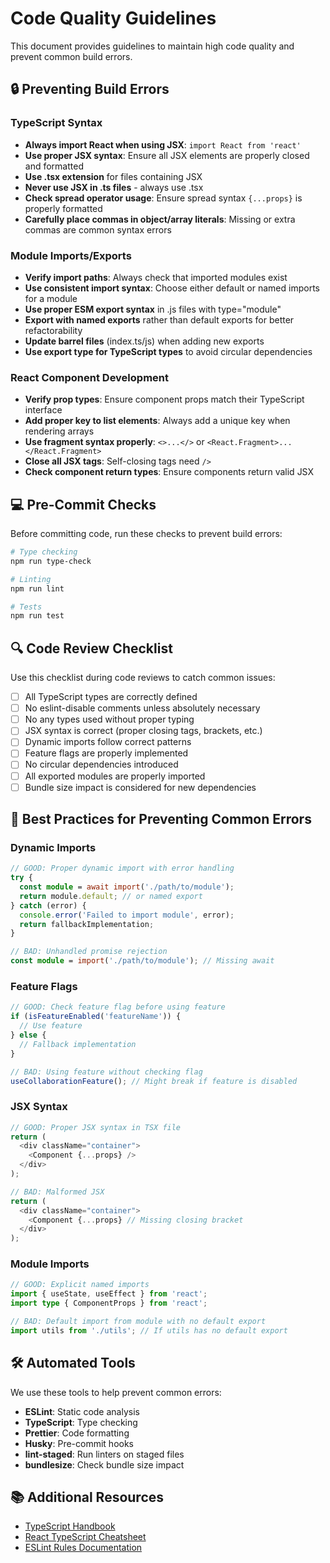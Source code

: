 
# Code Quality Guidelines

This document provides guidelines to maintain high code quality and prevent common build errors.

## 🔒 Preventing Build Errors

### TypeScript Syntax

- **Always import React when using JSX**: `import React from 'react'`
- **Use proper JSX syntax**: Ensure all JSX elements are properly closed and formatted
- **Use .tsx extension** for files containing JSX
- **Never use JSX in .ts files** - always use .tsx
- **Check spread operator usage**: Ensure spread syntax `{...props}` is properly formatted
- **Carefully place commas in object/array literals**: Missing or extra commas are common syntax errors

### Module Imports/Exports

- **Verify import paths**: Always check that imported modules exist
- **Use consistent import syntax**: Choose either default or named imports for a module
- **Use proper ESM export syntax** in .js files with type="module"
- **Export with named exports** rather than default exports for better refactorability
- **Update barrel files** (index.ts/js) when adding new exports
- **Use export type for TypeScript types** to avoid circular dependencies

### React Component Development

- **Verify prop types**: Ensure component props match their TypeScript interface
- **Add proper key to list elements**: Always add a unique key when rendering arrays
- **Use fragment syntax properly**: `<>...</>` or `<React.Fragment>...</React.Fragment>`
- **Close all JSX tags**: Self-closing tags need `/>`
- **Check component return types**: Ensure components return valid JSX

## 💻 Pre-Commit Checks

Before committing code, run these checks to prevent build errors:

```bash
# Type checking
npm run type-check

# Linting
npm run lint

# Tests
npm run test
```

## 🔍 Code Review Checklist

Use this checklist during code reviews to catch common issues:

- [ ] All TypeScript types are correctly defined
- [ ] No eslint-disable comments unless absolutely necessary
- [ ] No any types used without proper typing
- [ ] JSX syntax is correct (proper closing tags, brackets, etc.)
- [ ] Dynamic imports follow correct patterns
- [ ] Feature flags are properly implemented
- [ ] No circular dependencies introduced
- [ ] All exported modules are properly imported
- [ ] Bundle size impact is considered for new dependencies

## 📝 Best Practices for Preventing Common Errors

### Dynamic Imports

```typescript
// GOOD: Proper dynamic import with error handling
try {
  const module = await import('./path/to/module');
  return module.default; // or named export
} catch (error) {
  console.error('Failed to import module', error);
  return fallbackImplementation;
}

// BAD: Unhandled promise rejection
const module = import('./path/to/module'); // Missing await
```

### Feature Flags

```typescript
// GOOD: Check feature flag before using feature
if (isFeatureEnabled('featureName')) {
  // Use feature
} else {
  // Fallback implementation
}

// BAD: Using feature without checking flag
useCollaborationFeature(); // Might break if feature is disabled
```

### JSX Syntax

```typescript
// GOOD: Proper JSX syntax in TSX file
return (
  <div className="container">
    <Component {...props} />
  </div>
);

// BAD: Malformed JSX
return (
  <div className="container">
    <Component {...props} // Missing closing bracket
  </div>
);
```

### Module Imports

```typescript
// GOOD: Explicit named imports
import { useState, useEffect } from 'react';
import type { ComponentProps } from 'react';

// BAD: Default import from module with no default export
import utils from './utils'; // If utils has no default export
```

## 🛠️ Automated Tools

We use these tools to help prevent common errors:

- **ESLint**: Static code analysis
- **TypeScript**: Type checking
- **Prettier**: Code formatting
- **Husky**: Pre-commit hooks
- **lint-staged**: Run linters on staged files
- **bundlesize**: Check bundle size impact

## 📚 Additional Resources

- [TypeScript Handbook](https://www.typescriptlang.org/docs/handbook/intro.html)
- [React TypeScript Cheatsheet](https://react-typescript-cheatsheet.netlify.app/)
- [ESLint Rules Documentation](https://eslint.org/docs/rules/)
